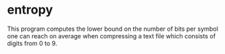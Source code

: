 # entropy
This program computes the lower bound on the number of bits per symbol one can reach on average when compressing a text file
which consists of digits from 0 to 9.
